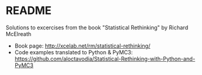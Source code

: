 # README
Solutions to excercises from the book "Statistical Rethinking" by Richard McElreath

* Book page: http://xcelab.net/rm/statistical-rethinking/
* Code examples translated to Python & PyMC3: https://github.com/aloctavodia/Statistical-Rethinking-with-Python-and-PyMC3

